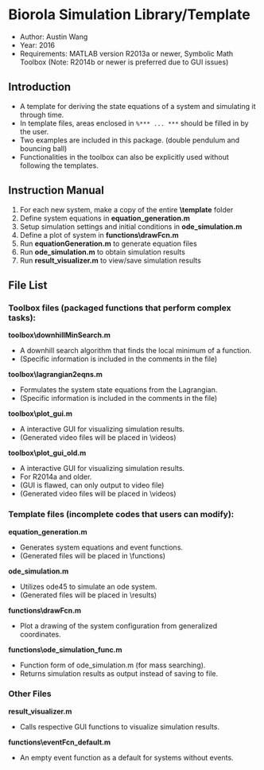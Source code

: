 # Biorola Simulation Library/Template
- Author: Austin Wang
- Year: 2016
- Requirements: MATLAB version R2013a or newer, Symbolic Math Toolbox (Note: R2014b or newer is preferred due to GUI issues)

## Introduction
- A template for deriving the state equations of a system and simulating it through time.
- In template files, areas enclosed in `%*** ... ***` should be filled in by the user.
- Two examples are included in this package. (double pendulum and bouncing ball)
- Functionalities in the toolbox can also be explicitly used without following the templates.

## Instruction Manual
1. For each new system, make a copy of the entire **\template** folder
2. Define system equations in **equation_generation.m**
3. Setup simulation settings and initial conditions in **ode_simulation.m**
4. Define a plot of system in **functions\drawFcn.m**
5. Run **equationGeneration.m** to generate equation files
6. Run **ode_simulation.m** to obtain simulation results
7. Run **result_visualizer.m** to view/save simulation results

## File List
### Toolbox files (packaged functions that perform complex tasks):
**toolbox\downhillMinSearch.m**
- A downhill search algorithm that finds the local minimum of a function.
- (Specific information is included in the comments in the file)

**toolbox\lagrangian2eqns.m**
- Formulates the system state equations from the Lagrangian.
- (Specific information is included in the comments in the file)

**toolbox\plot_gui.m**
- A interactive GUI for visualizing simulation results.
- (Generated video files will be placed in \videos)

**toolbox\plot_gui_old.m**
- A interactive GUI for visualizing simulation results.
- For R2014a and older.
- (GUI is flawed, can only output to video file)
- (Generated video files will be placed in \videos)

### Template files (incomplete codes that users can modify):
**equation_generation.m**
- Generates system equations and event functions.
- (Generated files will be placed in \functions)

**ode_simulation.m**
- Utilizes ode45 to simulate an ode system.
- (Generated files will be placed in \results)

**functions\drawFcn.m**
- Plot a drawing of the system configuration from generalized coordinates.

**functions\ode_simulation_func.m**
- Function form of ode_simulation.m (for mass searching).
- Returns simulation results as output instead of saving to file.

### Other Files

**result_visualizer.m**
- Calls respective GUI functions to visualize simulation results.

**functions\eventFcn_default.m**
- An empty event function as a default for systems without events.
